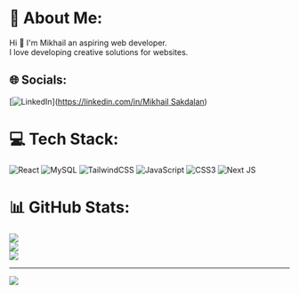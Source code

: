 # 💫 About Me:
Hi 👋 I'm Mikhail an aspiring web developer.<br>I love developing creative solutions for websites.<br>


## 🌐 Socials:
[![LinkedIn](https://img.shields.io/badge/LinkedIn-%230077B5.svg?logo=linkedin&logoColor=white)]([https://linkedin.com/in/Mikhail Sakdalan](https://www.linkedin.com/in/mikhail-sakdalan-2a28a722a/)) 

# 💻 Tech Stack:
![React](https://img.shields.io/badge/react-%2320232a.svg?style=for-the-badge&logo=react&logoColor=%2361DAFB) ![MySQL](https://img.shields.io/badge/mysql-4479A1.svg?style=for-the-badge&logo=mysql&logoColor=white) ![TailwindCSS](https://img.shields.io/badge/tailwindcss-%2338B2AC.svg?style=for-the-badge&logo=tailwind-css&logoColor=white) ![JavaScript](https://img.shields.io/badge/javascript-%23323330.svg?style=for-the-badge&logo=javascript&logoColor=%23F7DF1E) ![CSS3](https://img.shields.io/badge/css3-%231572B6.svg?style=for-the-badge&logo=css3&logoColor=white) ![Next JS](https://img.shields.io/badge/Next-black?style=for-the-badge&logo=next.js&logoColor=white)
# 📊 GitHub Stats:
![](https://github-readme-stats.vercel.app/api?username=yolk23&theme=react&hide_border=false&include_all_commits=true&count_private=true)<br/>
![](https://github-readme-streak-stats.herokuapp.com/?user=yolk23&theme=react&hide_border=false)<br/>
![](https://github-readme-stats.vercel.app/api/top-langs/?username=yolk23&theme=react&hide_border=false&include_all_commits=true&count_private=true&layout=compact)

---
[![](https://visitcount.itsvg.in/api?id=yolk23&icon=1&color=1)](https://visitcount.itsvg.in)

<!-- Proudly created with GPRM ( https://gprm.itsvg.in ) -->
